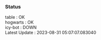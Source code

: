 ### Status


table : OK  
hogwarts : OK  
icy-bot : DOWN  
Latest Update : 2023-08-31 05:07:07.083040
